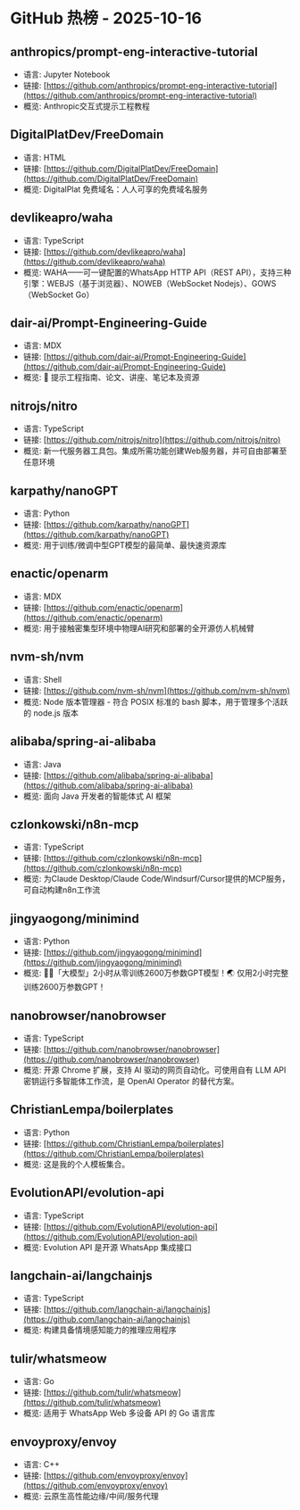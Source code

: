 # GitHub 热榜 - 2025-10-16

## anthropics/prompt-eng-interactive-tutorial
- 语言: Jupyter Notebook
- 链接: [https://github.com/anthropics/prompt-eng-interactive-tutorial](https://github.com/anthropics/prompt-eng-interactive-tutorial)
- 概览: Anthropic交互式提示工程教程

## DigitalPlatDev/FreeDomain
- 语言: HTML
- 链接: [https://github.com/DigitalPlatDev/FreeDomain](https://github.com/DigitalPlatDev/FreeDomain)
- 概览: DigitalPlat 免费域名：人人可享的免费域名服务

## devlikeapro/waha
- 语言: TypeScript
- 链接: [https://github.com/devlikeapro/waha](https://github.com/devlikeapro/waha)
- 概览: WAHA——可一键配置的WhatsApp HTTP API（REST API），支持三种引擎：WEBJS（基于浏览器）、NOWEB（WebSocket Nodejs）、GOWS（WebSocket Go）

## dair-ai/Prompt-Engineering-Guide
- 语言: MDX
- 链接: [https://github.com/dair-ai/Prompt-Engineering-Guide](https://github.com/dair-ai/Prompt-Engineering-Guide)
- 概览: 🐙 提示工程指南、论文、讲座、笔记本及资源

## nitrojs/nitro
- 语言: TypeScript
- 链接: [https://github.com/nitrojs/nitro](https://github.com/nitrojs/nitro)
- 概览: 新一代服务器工具包。集成所需功能创建Web服务器，并可自由部署至任意环境

## karpathy/nanoGPT
- 语言: Python
- 链接: [https://github.com/karpathy/nanoGPT](https://github.com/karpathy/nanoGPT)
- 概览: 用于训练/微调中型GPT模型的最简单、最快速资源库

## enactic/openarm
- 语言: MDX
- 链接: [https://github.com/enactic/openarm](https://github.com/enactic/openarm)
- 概览: 用于接触密集型环境中物理AI研究和部署的全开源仿人机械臂

## nvm-sh/nvm
- 语言: Shell
- 链接: [https://github.com/nvm-sh/nvm](https://github.com/nvm-sh/nvm)
- 概览: Node 版本管理器 - 符合 POSIX 标准的 bash 脚本，用于管理多个活跃的 node.js 版本

## alibaba/spring-ai-alibaba
- 语言: Java
- 链接: [https://github.com/alibaba/spring-ai-alibaba](https://github.com/alibaba/spring-ai-alibaba)
- 概览: 面向 Java 开发者的智能体式 AI 框架

## czlonkowski/n8n-mcp
- 语言: TypeScript
- 链接: [https://github.com/czlonkowski/n8n-mcp](https://github.com/czlonkowski/n8n-mcp)
- 概览: 为Claude Desktop/Claude Code/Windsurf/Cursor提供的MCP服务，可自动构建n8n工作流

## jingyaogong/minimind
- 语言: Python
- 链接: [https://github.com/jingyaogong/minimind](https://github.com/jingyaogong/minimind)
- 概览: 🚀🚀「大模型」2小时从零训练2600万参数GPT模型！🌏 仅用2小时完整训练2600万参数GPT！

## nanobrowser/nanobrowser
- 语言: TypeScript
- 链接: [https://github.com/nanobrowser/nanobrowser](https://github.com/nanobrowser/nanobrowser)
- 概览: 开源 Chrome 扩展，支持 AI 驱动的网页自动化。可使用自有 LLM API 密钥运行多智能体工作流，是 OpenAI Operator 的替代方案。

## ChristianLempa/boilerplates
- 语言: Python
- 链接: [https://github.com/ChristianLempa/boilerplates](https://github.com/ChristianLempa/boilerplates)
- 概览: 这是我的个人模板集合。

## EvolutionAPI/evolution-api
- 语言: TypeScript
- 链接: [https://github.com/EvolutionAPI/evolution-api](https://github.com/EvolutionAPI/evolution-api)
- 概览: Evolution API 是开源 WhatsApp 集成接口

## langchain-ai/langchainjs
- 语言: TypeScript
- 链接: [https://github.com/langchain-ai/langchainjs](https://github.com/langchain-ai/langchainjs)
- 概览: 构建具备情境感知能力的推理应用程序

## tulir/whatsmeow
- 语言: Go
- 链接: [https://github.com/tulir/whatsmeow](https://github.com/tulir/whatsmeow)
- 概览: 适用于 WhatsApp Web 多设备 API 的 Go 语言库

## envoyproxy/envoy
- 语言: C++
- 链接: [https://github.com/envoyproxy/envoy](https://github.com/envoyproxy/envoy)
- 概览: 云原生高性能边缘/中间/服务代理

